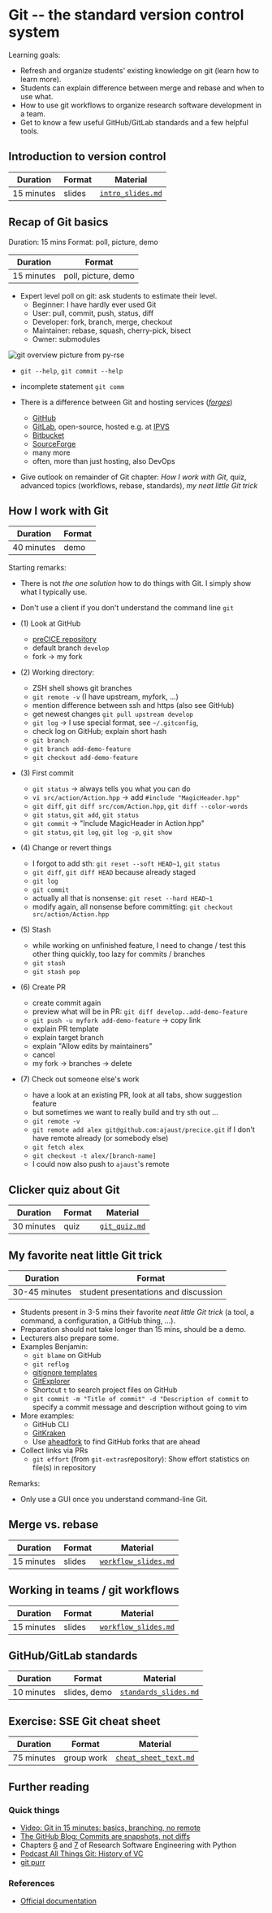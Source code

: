 # Git -- the standard version control system

Learning goals:

- Refresh and organize students' existing knowledge on git (learn how to learn more).
- Students can explain difference between merge and rebase and when to use what.
- How to use git workflows to organize research software development in a team.
- Get to know a few useful GitHub/GitLab standards and a few helpful tools.

## Introduction to version control

| Duration | Format | Material |
| --- | --- | --- |
| 15 minutes | slides | [`intro_slides.md`](https://github.com/Simulation-Software-Engineering/Lecture-Material/blob/main/version-control/material/intro_slides.md) |

## Recap of Git basics

Duration: 15 mins
Format: poll, picture, demo

| Duration | Format |
| --- | --- |
| 15 minutes | poll, picture, demo |

- Expert level poll on git: ask students to estimate their level.
  - Beginner: I have hardly ever used Git
  - User: pull, commit, push, status, diff
  - Developer: fork, branch, merge, checkout
  - Maintainer: rebase, squash, cherry-pick, bisect
  - Owner: submodules

![git overview picture from py-rse](https://merely-useful.tech/py-rse/figures/git-cmdline/git-remote.png)

- `git --help`, `git commit --help`
- incomplete statement `git comm`

- There is a difference between Git and hosting services ([*forges*](https://en.wikipedia.org/wiki/Forge_(software)))
  - [GitHub](https://github.com/)
  - [GitLab](https://about.gitlab.com/), open-source, hosted e.g. at [IPVS](https://gitlab-sim.informatik.uni-stuttgart.de)
  - [Bitbucket](https://bitbucket.org/product/)
  - [SourceForge](https://sourceforge.net/)
  - many more
  - often, more than just hosting, also DevOps

- Give outlook on remainder of Git chapter: *How I work with Git*, quiz, advanced topics (workflows, rebase, standards), *my neat little Git trick*

## How I work with Git

| Duration | Format |
| --- | --- |
| 40 minutes | demo |

Starting remarks:

- There is not *the one solution* how to do things with Git. I simply show what I typically use.
- Don't use a client if you don't understand the command line `git`

- (1) Look at GitHub
  - [preCICE repository](https://github.com/precice/precice)
  - default branch `develop`
  - fork -> my fork

- (2) Working directory:
  - ZSH shell shows git branches
  - `git remote -v` (I have upstream, myfork, ...)
  - mention difference between ssh and https (also see GitHub)
  - get newest changes `git pull upstream develop`
  - `git log` -> I use special format, see `~/.gitconfig`,
  - check log on GitHub; explain short hash
  - `git branch`
  - `git branch add-demo-feature`
  - `git checkout add-demo-feature`

- (3) First commit
  - `git status` -> always tells you what you can do
  - `vi src/action/Action.hpp` -> add `#include "MagicHeader.hpp"`
  - `git diff`, `git diff src/com/Action.hpp`, `git diff --color-words`
  - `git status`, `git add`, `git status`
  - `git commit` -> "Include MagicHeader in Action.hpp"
  - `git status`, `git log`, `git log -p`, `git show`

- (4) Change or revert things
  - I forgot to add sth: `git reset --soft HEAD~1`, `git status`
  - `git diff`, `git diff HEAD` because already staged
  - `git log`
  - `git commit`
  - actually all that is nonsense: `git reset --hard HEAD~1`
  - modify again, all nonsense before committing: `git checkout src/action/Action.hpp`

- (5) Stash
  - while working on unfinished feature, I need to change / test this other thing quickly, too lazy for commits / branches
  - `git stash`
  - `git stash pop`

- (6) Create PR
  - create commit again
  - preview what will be in PR: `git diff develop..add-demo-feature`
  - `git push -u myfork add-demo-feature` -> copy link
  - explain PR template
  - explain target branch
  - explain "Allow edits by maintainers"
  - cancel
  - my fork -> branches -> delete

- (7) Check out someone else's work
  - have a look at an existing PR, look at all tabs, show suggestion feature
  - but sometimes we want to really build and try sth out ...
  - `git remote -v`
  - `git remote add alex git@github.com:ajaust/precice.git` if I don't have remote already (or somebody else)
  - `git fetch alex`
  - `git checkout -t alex/[branch-name]`
  - I could now also push to `ajaust`'s remote

## Clicker quiz about Git

| Duration | Format | Material |
| --- | --- | --- |
| 30 minutes | quiz | [`git_quiz.md`](https://github.com/Simulation-Software-Engineering/Lecture-Material/blob/main/version-control/material/git_quiz.md) |

## My favorite neat little Git trick

| Duration | Format |
| --- | --- |
| 30-45 minutes | student presentations and discussion |

- Students present in 3-5 mins their favorite *neat little Git trick* (a tool, a command, a configuration, a GitHub thing, ...).
- Preparation should not take longer than 15 mins, should be a demo.
- Lecturers also prepare some.
- Examples Benjamin:
  - `git blame` on GitHub
  - `git reflog`
  - [gitignore templates](https://github.com/github/gitignore)
  - [GitExplorer](https://gitexplorer.com/)
  - Shortcut `t` to search project files on GitHub
  - `git commit -m "Title of commit" -d "Description of commit` to specify a commit message and description without going to vim
- More examples:
  - GitHub CLI
  - [GitKraken](https://www.gitkraken.com/)
  - Use [aheadfork](https://github.com/mbomb007/aheadfork) to find GitHub forks that are ahead
- Collect links via PRs
  - `git effort` (from `git-extras`repository): Show effort statistics on file(s) in repository

Remarks:

- Only use a GUI once you understand command-line Git.

## Merge vs. rebase

| Duration | Format | Material |
| --- | --- | --- |
| 15 minutes | slides | [`workflow_slides.md`](https://github.com/Simulation-Software-Engineering/Lecture-Material/blob/main/version-control/material/merge_rebase_slides.md) |

## Working in teams / git workflows

| Duration | Format | Material |
| --- | --- | --- |
| 15 minutes | slides | [`workflow_slides.md`](https://github.com/Simulation-Software-Engineering/Lecture-Material/blob/main/version-control/material/workflow_slides.md) |

## GitHub/GitLab standards

| Duration | Format | Material |
| --- | --- | --- |
| 10 minutes | slides, demo | [`standards_slides.md`](https://github.com/Simulation-Software-Engineering/Lecture-Material/blob/main/version-control/material/standards_slides.md) |

## Exercise: SSE Git cheat sheet

| Duration | Format | Material |
| --- | --- | --- |
| 75 minutes | group work | [`cheat_sheet_text.md`](https://github.com/Simulation-Software-Engineering/Lecture-Material/blob/main/version-control/material/cheat_sheet_text.md) |

## Further reading

### Quick things

- [Video: Git in 15 minutes: basics, branching, no remote](https://www.youtube.com/watch?v=USjZcfj8yxE)
- [The GitHub Blog: Commits are snapshots, not diffs](https://github.blog/2020-12-17-commits-are-snapshots-not-diffs/)
- Chapters [6](https://merely-useful.tech/py-rse/git-cmdline.html) and [7](https://merely-useful.tech/py-rse/git-advanced.html) of Research Software Engineering with Python
- [Podcast All Things Git: History of VC](https://www.allthingsgit.com/episodes/the_history_of_vc_with_eric_sink.html)
- [git purr](https://girliemac.com/blog/2017/12/26/git-purr/)

### References

- [Official documentation](http://git-scm.com/doc)
